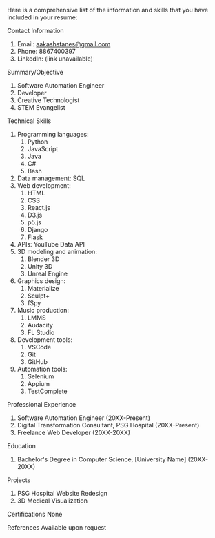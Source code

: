Here is a comprehensive list of the information and skills that you have included in your resume:

Contact Information
1. Email: aakashstanes@gmail.com
2. Phone: 8867400397
3. LinkedIn: (link unavailable)

Summary/Objective
1. Software Automation Engineer
2. Developer
3. Creative Technologist
4. STEM Evangelist

Technical Skills
1. Programming languages:
    1. Python
    2. JavaScript
    3. Java
    4. C#
    5. Bash
2. Data management: SQL
3. Web development:
    1. HTML
    2. CSS
    3. React.js
    4. D3.js
    5. p5.js
    6. Django
    7. Flask
4. APIs: YouTube Data API
5. 3D modeling and animation:
    1. Blender 3D
    2. Unity 3D
    3. Unreal Engine
6. Graphics design:
    1. Materialize
    2. Sculpt+
    3. fSpy
7. Music production:
    1. LMMS
    2. Audacity
    3. FL Studio
8. Development tools:
    1. VSCode
    2. Git
    3. GitHub
9. Automation tools:
    1. Selenium
    2. Appium
    3. TestComplete

Professional Experience
1. Software Automation Engineer (20XX-Present)
2. Digital Transformation Consultant, PSG Hospital (20XX-Present)
3. Freelance Web Developer (20XX-20XX)

Education
1. Bachelor's Degree in Computer Science, [University Name] (20XX-20XX)

Projects
1. PSG Hospital Website Redesign
2. 3D Medical Visualization

Certifications
None

References
Available upon request